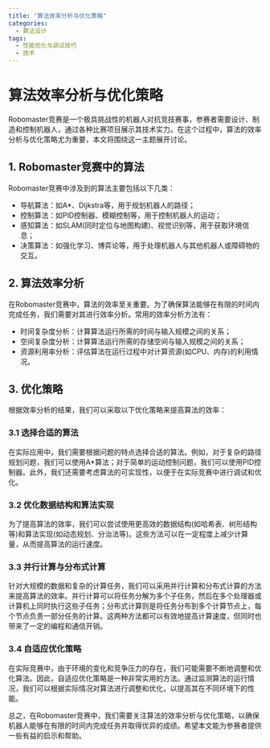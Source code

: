 ```yaml
---  
title: "算法效率分析与优化策略"  
categories:  
  - 算法设计  
tags: 
  - 性能优化与调试技巧 
  - 技术
---  
```


# 算法效率分析与优化策略

Robomaster竞赛是一个极具挑战性的机器人对抗竞技赛事，参赛者需要设计、制造和控制机器人，通过各种比赛项目展示其技术实力。在这个过程中，算法的效率分析与优化策略尤为重要，本文将围绕这一主题展开讨论。

## 1. Robomaster竞赛中的算法

Robomaster竞赛中涉及到的算法主要包括以下几类：

- 导航算法：如A*、Dijkstra等，用于规划机器人的路径；
- 控制算法：如PID控制器、模糊控制等，用于控制机器人的运动；
- 感知算法：如SLAM(同时定位与地图构建)、视觉识别等，用于获取环境信息；
- 决策算法：如强化学习、博弈论等，用于处理机器人与其他机器人或障碍物的交互。

## 2. 算法效率分析

在Robomaster竞赛中，算法的效率至关重要。为了确保算法能够在有限的时间内完成任务，我们需要对其进行效率分析。常用的效率分析方法有：

- 时间复杂度分析：计算算法运行所需的时间与输入规模之间的关系；
- 空间复杂度分析：计算算法运行所需的存储空间与输入规模之间的关系；
- 资源利用率分析：评估算法在运行过程中对计算资源(如CPU、内存)的利用情况。

## 3. 优化策略

根据效率分析的结果，我们可以采取以下优化策略来提高算法的效率：

### 3.1 选择合适的算法

在实际应用中，我们需要根据问题的特点选择合适的算法。例如，对于复杂的路径规划问题，我们可以使用A*算法；对于简单的运动控制问题，我们可以使用PID控制器。此外，我们还需要考虑算法的可实现性，以便于在实际竞赛中进行调试和优化。

### 3.2 优化数据结构和算法实现

为了提高算法的效率，我们可以尝试使用更高效的数据结构(如哈希表、树形结构等)和算法实现(如动态规划、分治法等)。这些方法可以在一定程度上减少计算量，从而提高算法的运行速度。

### 3.3 并行计算与分布式计算

针对大规模的数据和复杂的计算任务，我们可以采用并行计算和分布式计算的方法来提高算法的效率。并行计算可以将任务分解为多个子任务，然后在多个处理器或计算机上同时执行这些子任务；分布式计算则是将任务分布到多个计算节点上，每个节点负责一部分任务的计算。这两种方法都可以有效地提高计算速度，但同时也带来了一定的编程和通信开销。

### 3.4 自适应优化策略

在实际竞赛中，由于环境的变化和竞争压力的存在，我们可能需要不断地调整和优化算法。因此，自适应优化策略是一种非常实用的方法。通过监测算法的运行情况，我们可以根据实际情况对算法进行调整和优化，以提高其在不同环境下的性能。

总之，在Robomaster竞赛中，我们需要关注算法的效率分析与优化策略，以确保机器人能够在有限的时间内完成任务并取得优异的成绩。希望本文能为参赛者提供一些有益的启示和帮助。 
